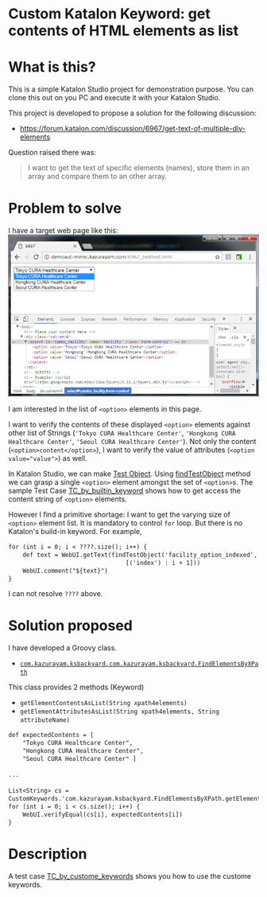 Custom Katalon Keyword: get contents of HTML elements as list
=====

# What is this?

This is a simple Katalon Studio project for demonstration purpose.
You can clone this out on you PC and execute it with your Katalon Studio.

This project is developed to propose a solution for the following discussion:

- https://forum.katalon.com/discussion/6967/get-text-of-multiple-div-elements

Question raised there was:

> I want to get the text of specific elements (names), store them in an array and compare them to an other array.

# Problem to solve

I have a target web page like this:
![Target web page](https://github.com/kazurayam/KatalonDiscussion6967/blob/master/docs/6967_testbed.png)

I am interested in the list of `<option>` elements in this page.

I want to verify the contents of these displayed `<option>` elements against other list of Strings (`'Tokyo CURA Healthcare Center'`, `'Hongkong CURA Healthcare Center'`, `'Seoul CURA Healthcare Center'`). Not only the content (`<option>content</option>`), I want to verify the value of attributes (`<option value="value">`) as well.

In Katalon Studio, we can make [Test Object](https://docs.katalon.com/display/KD/Manage+Test+Object). Using [findTestObject](https://api-docs.katalon.com/studio/v4.7.0/api/com/kms/katalon/core/testobject/ObjectRepository.html) method we can grasp a single `<option>` element amongst the set of `<option>`s. The sample Test Case [TC_by_builtin_keyword](https://github.com/kazurayam/KatalonDiscussion6967/blob/master/Scripts/TC_by_builtin_keywords/Script1527139026235.groovy) shows how to get access the content string of `<option>` elements.

However I find a primitive shortage: I want to get the varying size of `<option>` element list. It is mandatory to control `for` loop. But there is no Katalon's build-in keyword. For example,

```
for (int i = 0; i < ????.size(); i++) {
    def text = WebUI.getText(findTestObject('facility_option_indexed',
                                 [('index') : i + 1]))
    WebUI.comment("${text}")
}
```
I can not resolve `????` above.


# Solution proposed

I have developed a Groovy class.
- [`com.kazurayam.ksbackyard.com.kazurayam.ksbackyard.FindElementsByXPath`](https://github.com/kazurayam/KatalonDiscussion6967/blob/master/Keywords/com/kazurayam/ksbackyard/FindElementsByXPath.groovy)

This class provides 2 methods (Keyword)
- `getElementContentsAsList(String xpath4elements)`
- `getElementAttributesAsList(String xpath4elements, String attributeName)`

```
def expectedContents = [
	"Tokyo CURA Healthcare Center",
	"Hongkong CURA Healthcare Center",
	"Seoul CURA Healthcare Center" ]

...

List<String> cs = CustomKeywords.'com.kazurayam.ksbackyard.FindElementsByXPath.getElementContentsAsList'('//select[@name="facility"]/option')
for (int i = 0; i < cs.size(); i++) {
	WebUI.verifyEqual(cs[i], expectedContents[i])
}
```


# Description

A test case [TC_by_custome_keywords](https://github.com/kazurayam/KatalonDiscussion6967/blob/master/Scripts/TC_by_custom_keywords/Script1527139045725.groovy) shows you how to use the custome keywords.
